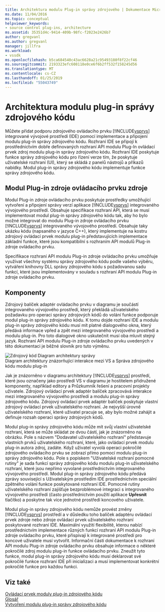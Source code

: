 ```yaml
---
title: Architektura modulu Plug-in správy zdrojového | Dokumentace Microsoftu
ms.date: 11/04/2016
ms.topic: conceptual
helpviewer_keywords:
- source control plug-ins, architecture
ms.assetid: 35351d4c-9414-409b-98fc-f2023e2426b7
author: gregvanl
ms.author: gregvanl
manager: jillfra
ms.workload:
- vssdk
ms.openlocfilehash: b5ca684540c43ac6628a21c95493180f8f22cf46
ms.sourcegitcommit: 2193323efc608118e0ce6f6b2ff532f158245d56
ms.translationtype: MT
ms.contentlocale: cs-CZ
ms.lasthandoff: 01/25/2019
ms.locfileid: "55043749"
---
```

# <a name="source-control-plug-in-architecture"></a>Architektura modulu plug-in správy zdrojového kódu
Můžete přidat podporu zdrojového ovládacího prvku [!INCLUDE[vsprvs](../../code-quality/includes/vsprvs_md.md)] integrované vývojové prostředí (IDE) pomocí implementace a připojení modulu plug-in správy zdrojového kódu. Rozhraní IDE se připojí k prostřednictvím dobře definovaných rozhraní API modulu Plug-In ovládací prvek zdroj modulu plug-in správy zdrojového kódu. Rozhraní IDE poskytuje funkce správy zdrojového kódu pro řízení verze tím, že poskytuje uživatelské rozhraní (UI), který se skládá z panelů nástrojů a příkazů nabídky. Modul plug-in správy zdrojového kódu implementuje funkce správy zdrojového kódu.  
  
## <a name="source-control-plug-in-resources"></a>Modul Plug-in zdroje ovládacího prvku zdroje  
 Modul Plug-in zdroje ovládacího prvku poskytuje prostředky umožňující vytvoření a připojení správy verzí aplikace [!INCLUDE[vsprvs](../../code-quality/includes/vsprvs_md.md)] integrovaného vývojového prostředí. Obsahuje specifikace rozhraní API, která se musí implementovat modul plug-in správy zdrojového kódu tak, aby ho bylo možné integrovat do modulu Plug-in zdroje ovládacího prvku [!INCLUDE[vsprvs](../../code-quality/includes/vsprvs_md.md)] integrovaného vývojového prostředí. Obsahuje taky ukázku kódu (napsaného v jazyce C++), který implementuje na kostru zdrojový ovládací prvek modulu plug-in představujících implementace základní funkce, které jsou kompatibilní s rozhraním API modulů Plug-in zdroje ovládacího prvku.  
  
 Specifikace rozhraní API modulu Plug-in zdroje ovládacího prvku umožňuje využívat všechny systému správy zdrojového kódu podle vašeho výběru, vytváření knihovny DLL správy zdrojového kódu s požadovanou sadu funkcí, které jsou implementovány v souladu s rozhraní API modulu Plug-in zdroje ovládacího prvku.  
  
## <a name="components"></a>Komponenty  
 Zdrojový balíček adaptér ovládacího prvku v diagramu je součástí integrovaného vývojového prostředí, který překládá uživatelského požadavku pro operaci správy zdrojových kódů do volání funkce podporuje modul plug-in správy zdrojového kódu. K tomu dojde rozhraní IDE a modulu plug-in správy zdrojového kódu musí mít platné dialogového okna, který předává informace vpřed a zpět mezi integrovaného vývojového prostředí a modulu plug-in. Pro toto dialogové okno uskutečnit musí oba mluvit stejný jazyk. Rozhraní API modulu Plug-in zdroje ovládacího prvku uvedených v této dokumentaci je běžné slovník pro tuto výměnu.  
  
 ![Zdrojový kód Diagram architektury správy](../../extensibility/internals/media/vs_sccsdk_plug_in_arch.gif "vs_sccsdk_plug_in_arch")  
Diagram architektury znázorňující interakce mezi VS a Správa zdrojového kódu modulu plug-in  
  
 Jak je znázorněno v diagramu architektury [!INCLUDE[vsprvs](../../code-quality/includes/vsprvs_md.md)] prostředí, které jsou označeny jako prostředí VS v diagramu je hostitelem přidružené komponenty, například editory a Průzkumník řešení a pracovní projekty uživatele. Zdrojový ovládací prvek adaptér balíček zpracovává interakce mezi integrovaného vývojového prostředí a modulu plug-in správy zdrojového kódu. Zdrojový ovládací prvek adaptér balíček poskytuje vlastní zdrojový ovládací prvek uživatelského rozhraní. Je nejvyšší úrovně uživatelského rozhraní, které uživatel pracuje se, aby bylo možné zahájit a definuje rozsah operaci správy zdrojových kódů.  
  
 Modul plug-in správy zdrojového kódu může mít svůj vlastní uživatelské rozhraní, která se může skládat ze dvou částí, jak je znázorněno na obrázku. Pole s názvem "Dodavatel uživatelského rozhraní" představuje vlastních prvků uživatelského rozhraní, které, jako ovládací prvek modulu plug-in autora zdroj, zadáte. Když uživatel vyvolá operaci pokročilé zdrojového ovládacího prvku se zobrazí přímo pomocí modulu plug-in správy zdrojového kódu. Pole s popiskem "Uživatelské rozhraní pomocné rutiny" je sada funkcí správy zdrojového kódu modulu plug-in uživatelského rozhraní, které jsou nepřímo vyvolané prostřednictvím integrovaného vývojového prostředí. Modul plug-in správy zdrojového kódu předává zprávy související s Uživatelským prostředím IDE prostřednictvím speciální zpětného volání funkce poskytované rozhraní IDE. Pomocné rutiny uživatelského rozhraní zajišťuje bezproblémové integraci s integrovaného vývojového prostředí (často prostřednictvím použití aplikace **Upřesnit** tlačítko) a poskytne tak více jednotné prostředí koncového uživatele.  
  
 Modul plug-in správy zdrojového kódu nemůže provést změny [!INCLUDE[vsprvs](../../code-quality/includes/vsprvs_md.md)] prostředí a v důsledku toho balíček adaptéru ovládací prvek zdroje nebo zdroje ovládací prvek uživatelského rozhraní poskytované rozhraní IDE. Maximální využití flexibilitě, kterou nabízí prostřednictvím implementace různých funkcí rozhraní API modulu Plug-in zdroje ovládacího prvku, které přispívají k integrované prostředí pro koncové uživatele musí vytvořit. Informační části dokumentace k rozhraní API modulu Plug-in zdroje ovládacího prvku obsahuje informace o některé pokročilé zdroj modulu plug-in funkce ovládacího prvku. Zneužít tyto funkce, modul plug-in správy zdrojového kódu musí deklarovat své pokročilé funkce rozhraní IDE při inicializaci a musí implementovat konkrétní pokročilé funkce pro každou funkci.  
  
## <a name="see-also"></a>Viz také  
 [Ovládací prvek moduly plug-in zdrojového kódu](../../extensibility/source-control-plug-ins.md)   
 [Glosář](../../extensibility/source-control-plug-in-glossary.md)   
 [Vytvoření modulu plug-in správy zdrojového kódu](../../extensibility/internals/creating-a-source-control-plug-in.md)